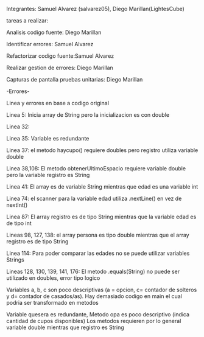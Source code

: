 Integrantes: Samuel Alvarez (salvarez05), 
Diego Marillan(LightesCube)

tareas a realizar:

Analisis codigo fuente: Diego Marillan

Identificar errores: Samuel Alvarez

Refactorizar codigo fuente:Samuel Alvarez

Realizar gestion de errores: Diego Marillan

Capturas de pantalla pruebas unitarias: Diego Marillan


-Errores-

Linea y errores en base a codigo original

Linea 5: Inicia array de String pero la inicializacion es con double

Linea 32:

Linea 35: Variable es redundante

Linea 37: el metodo haycupo() requiere doubles pero registro utiliza variable double

Linea 38,108: El metodo obtenerUltimoEspacio requiere variable double pero la variable registro es String

Linea 41: El array es de variable String mientras que edad es una variable int

Linea 74: el scanner para la variable edad utiliza .nextLine()
en vez de nextInt()

Linea 87: El array registro es de tipo String mientras que la variable edad es de tipo int 

Lineas 98, 127, 138: el array persona es tipo double mientras que el array registro es de tipo String


Linea 114: Para poder comparar las edades no se puede utilizar variables Strings

Lineas 128, 130, 139, 141, 176: El metodo .equals(String) no puede ser utilizado en doubles,
error tipo logico

Variables a, b, c son poco descriptivas (a = opcion, c= contador de solteros y d= contador de casados/as).
Hay demasiado codigo en main el cual podria ser transformado en metodos

Variable quesera es redundante,
Metodo opa es poco descriptivo (indica cantidad de cupos disponibles)
Los metodos requieren por lo general variable double mientras que registro es String